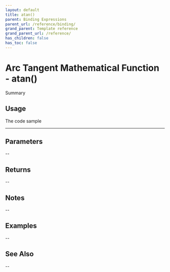 ```yaml
---
layout: default
title: atan()
parent: Binding Expressions
parent_url: /reference/binding/
grand_parent: Template reference
grand_parent_url: /reference/
has_children: false
has_toc: false
---
```


# Arc Tangent Mathematical Function - atan()

Summary

## Usage

 The code sample

---

## Parameters

--

## Returns 

--

## Notes


-- 

## Examples


--


## See Also


--

